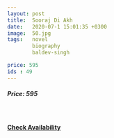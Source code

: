 ```yaml
---
layout: post
title:  Sooraj Di Akh
date:   2020-07-1 15:01:35 +0300
image:  50.jpg
tags:   novel
        biography
        baldev-singh

price: 595
ids : 49
---
```



<h5>Price: 595</h5><br>

<h4><a class="add-cart cart1" href="{{ site.baseurl }}/books#49"><b>Check Availability</b></a></h4>






<body>
 <script src="{{ site.baseurl }}/js/main.js"></script>
 </body>